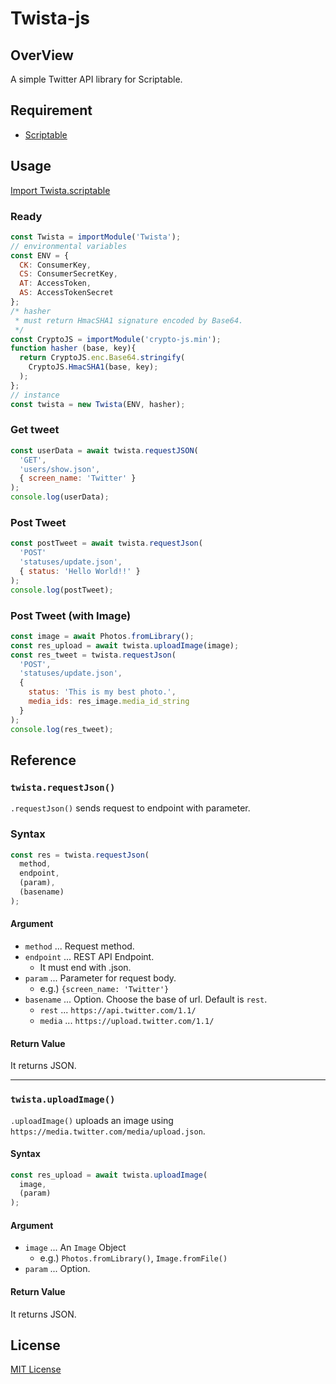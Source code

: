 # Twista-js
## OverView
A simple Twitter API library for Scriptable.

## Requirement
- [Scriptable](https://scriptable.app/)

## Usage
[Import Twista.scriptable](https://raw.githubusercontent.com/Kynako/Twista-js/main/src/Twista.scriptable)

### Ready
```JavaScript
const Twista = importModule('Twista');
// environmental variables
const ENV = {
  CK: ConsumerKey,
  CS: ConsumerSecretKey,
  AT: AccessToken,
  AS: AccessTokenSecret
};
/* hasher
 * must return HmacSHA1 signature encoded by Base64.
 */
const CryptoJS = importModule('crypto-js.min');
function hasher (base, key){
  return CryptoJS.enc.Base64.stringify(
    CryptoJS.HmacSHA1(base, key);
  );
};
// instance
const twista = new Twista(ENV, hasher);
```

### Get tweet
```JavaScript
const userData = await twista.requestJSON(
  'GET',
  'users/show.json',
  { screen_name: 'Twitter' }
);
console.log(userData);
```

### Post Tweet
```JavaScript
const postTweet = await twista.requestJson(
  'POST'
  'statuses/update.json',
  { status: 'Hello World!!' }
);
console.log(postTweet);
```

### Post Tweet (with Image)
```JavaScript
const image = await Photos.fromLibrary();
const res_upload = await twista.uploadImage(image);
const res_tweet = twista.requestJson(
  'POST',
  'statuses/update.json',
  {
    status: 'This is my best photo.', 
    media_ids: res_image.media_id_string
  }
);
console.log(res_tweet);
```

## Reference
### `twista.requestJson()`
`.requestJson()` sends request to endpoint with parameter.

### Syntax
```javascript
const res = twista.requestJson(
  method,
  endpoint,
  (param),
  (basename)
);
```
#### Argument
- `method` ... Request method.
- `endpoint` ... REST API Endpoint.
   - It must end with .json.
- `param` ... Parameter for request body.
   - e.g.) `{screen_name: 'Twitter'}`
- `basename` ... Option. Choose the base of url. Default is `rest`.
   - `rest` ... `https://api.twitter.com/1.1/`
   - `media` ... `https://upload.twitter.com/1.1/`

#### Return Value
It returns JSON.

---

### `twista.uploadImage()`
`.uploadImage()` uploads an image using `https://media.twitter.com/media/upload.json`.

#### Syntax
```javascript
const res_upload = await twista.uploadImage(
  image,
  (param)
);
```

#### Argument
- `image` ... An `Image` Object
   - e.g.) `Photos.fromLibrary()`, `Image.fromFile()`
- `param` ... Option.
#### Return Value
It returns JSON.

## License
[MIT License](LICENSE)
